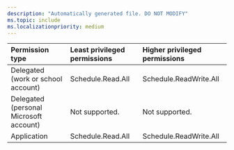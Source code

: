 ```yaml
---
description: "Automatically generated file. DO NOT MODIFY"
ms.topic: include
ms.localizationpriority: medium
---
```


|Permission type|Least privileged permissions|Higher privileged permissions|
|:---|:---|:---|
|Delegated (work or school account)|Schedule.Read.All|Schedule.ReadWrite.All|
|Delegated (personal Microsoft account)|Not supported.|Not supported.|
|Application|Schedule.Read.All|Schedule.ReadWrite.All|

